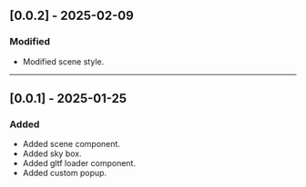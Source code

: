 ## [0.0.2] - 2025-02-09

### Modified

- Modified scene style.

---

## [0.0.1] - 2025-01-25

### Added

- Added scene component.
- Added sky box.
- Added gltf loader component.
- Added custom popup.
